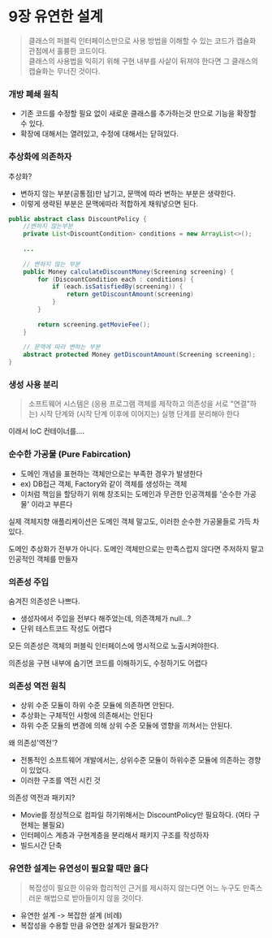 # 9장 유연한 설계
> 클래스의 퍼블릭 인터페이스만으로 사용 방법을 이해할 수 있는 코드가 캡슐화 관점에서 훌륭한 코드이다. <br>
> 클래스의 사용법을 익히기 위해 구현 내부를 사샅이 뒤져야 한다면 그 클래스의 캡슐화는 무너진 것이다.

### 개방 폐쇄 원칙

- 기존 코드를 수정할 필요 없이 새로운 클래스를 추가하는것 만으로 기능을 확장할 수 있다.
- 확장에 대해서는 열려있고, 수정에 대해서는 닫혀있다.

### 추상화에 의존하자

추상화?
- 변하지 않는 부분(공통점)만 남기고, 문맥에 따라 변하는 부분은 생략한다.
- 이렇게 생략된 부분은 문맥에따라 적합하게 채워넣으면 된다.

```java
public abstract class DiscountPolicy {
    //변하지 않는부분
    private List<DiscountCondition> conditions = new ArrayList<>(); 
    
    ...   
    
    // 변하지 않는 부분
    public Money calculateDiscountMoney(Screening screening) { 
        for (DiscountCondition each : conditions) {
            if (each.isSatisfiedBy(screening)) {
                return getDiscountAmount(screening)
            }
        }
        
        return screening.getMovieFee(); 
    }
    
    // 문맥에 따라 변하는 부분
    abstract protected Money getDiscountAmount(Screening screening);
}
```

### 생성 사용 분리

> 소프트웨어 시스템은 (응용 프로그램 객체를 제작하고 의존성을 서로 "연결"하는) 시작 단계와 (시작 단계 이후에 이어지는) 실행 단계를 분리해야 한다

이래서 IoC 컨테이너를.... 

### 순수한 가공물 (Pure Fabircation)

- 도메인 개념을 표현하는 객체만으로는 부족한 경우가 발생한다
- ex) DB접근 객체, Factory와 같이 객체를 생성하는 객체
- 이처럼 책임을 할당하기 위해 창조되는 도메인과 무관한 인공객체를 '순수한 가공물' 이라고 부른다

실제 객체지향 애플리케이션은 도메인 객체 말고도, 이러한 순수한 가공물들로 가득 차있다. 

도메인 추상화가 전부가 아니다. 도메인 객체만으로는 만족스럽지 않다면 주저하지 말고 인공적인 객체를 만들자

### 의존성 주입

숨겨진 의존성은 나쁘다.

- 생성자에서 주입을 전부다 해주었는데, 의존객체가 null...?
- 단위 테스트코드 작성도 어렵다

모든 의존성은 객체의 퍼블릭 인터페이스에 명시적으로 노출시켜야한다.

의존성을 구현 내부에 숨기면 코드를 이해하기도, 수정하기도 어렵다

### 의존성 역전 원칙

- 상위 수준 모듈이 하위 수준 모듈에 의존하면 안된다.
- 추상화는 구체적인 사항에 의존해서는 안된다
- 하위 수준 모듈의 변경에 의해 상위 수준 모듈에 영향을 끼쳐서는 안된다.

왜 의존성'역전'?

- 전통적인 소프트웨어 개발에서는, 상위수준 모듈이 하위수준 모듈에 의존하는 경향이 있었다.
- 이러한 구조를 역전 시킨 것

의존성 역전과 패키지?

- Movie를 정상적으로 컴파일 하기위해서는 DiscountPolicy만 필요하다. (여타 구현체는 불필요)
- 인터페이스 계층과 구현계층을 분리해서 패키지 구조를 작성하자
- 빌드시간 단축

### 유연한 설계는 유연성이 필요할 때만 옳다

> 복잡성이 필요한 이유와 합리적인 근거를 제시하지 않는다면 어느 누구도 만족스러운 해법으로 받아들이지 않을 것이다.

- 유연한 설계 -> 복잡한 설계 (비례)
- 복잡성을 수용할 만큼 유연한 설계가 필요한가?
